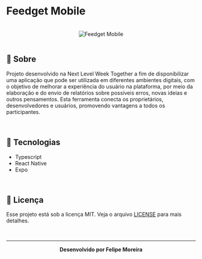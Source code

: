 # Feedget Mobile

<br>

<div align="center">
  <img src="https://user-images.githubusercontent.com/25290972/167264256-62235734-0cfb-4cd3-b1e8-0c47f6e94a25.png" alt="Feedget Mobile">
</div>

<br>

## :bookmark_tabs: Sobre

Projeto desenvolvido na Next Level Week Together a fim de disponibilizar uma aplicação que pode ser utilizada em diferentes ambientes digitais, com o objetivo de melhorar a experiência do usuário na plataforma, por meio da elaboração e do envio de relatórios sobre possíveis erros, novas ideias e outros pensamentos. Esta ferramenta conecta os proprietários, desenvolvedores e usuários, promovendo vantagens a todos os participantes.

<br>

## :rocket: Tecnologias

- Typescript
- React Native
- Expo

<br>

## :green_book: Licença 

Esse projeto está sob a licença MIT. Veja o arquivo [LICENSE](LICENSE) para mais detalhes.

<br>

---

<div align="center">
    <b>Desenvolvido por Felipe Moreira</b>
</div>
